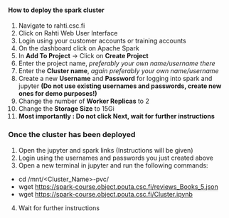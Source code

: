 #### How to deploy the spark cluster

1. Navigate to rahti.csc.fi
2. Click on Rahti Web User Interface
3. Login using your customer accounts or training accounts
4. On the dashboard click on Apache Spark
5. In **Add To Project** -> Click on **Create Project**
6. Enter the project name, *preferably your own name/username there*
7. Enter the **Cluster name**, *again preferably your own name/username*
8. Create a new **Username** and **Password** for logging into spark and jupyter **(Do not use existing usernames and passwords, create new ones for demo purposes!)**
9. Change the number of **Worker Replicas** to 2
10. Change the **Storage Size** to 15Gi
11. **Most importantly : Do not click Next, wait for further instructions**



### Once the cluster has been deployed

1. Open the jupyter and spark links (Instructions will be given)
2. Login using the usernames and passwords you just created above
3. Open a new terminal in jupyter and run the following commands:
  - cd /mnt/<Cluster_Name>-pvc/
  - wget https://spark-course.object.pouta.csc.fi/reviews_Books_5.json
  - wget https://spark-course.object.pouta.csc.fi/Cluster.ipynb
4. Wait for further instructions
